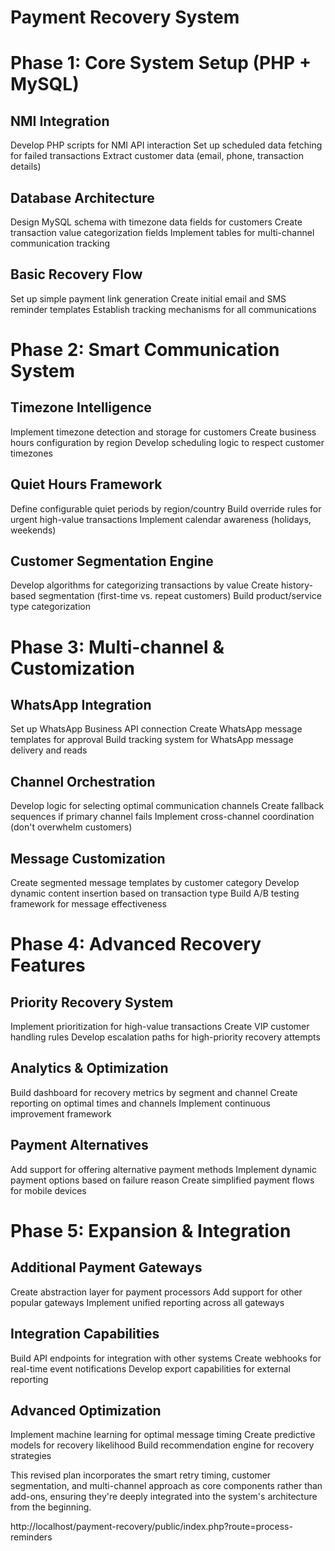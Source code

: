 # Payment Recovery System

# Phase 1: Core System Setup (PHP + MySQL)
## NMI Integration

Develop PHP scripts for NMI API interaction
Set up scheduled data fetching for failed transactions
Extract customer data (email, phone, transaction details)

## Database Architecture

Design MySQL schema with timezone data fields for customers
Create transaction value categorization fields
Implement tables for multi-channel communication tracking

## Basic Recovery Flow

Set up simple payment link generation
Create initial email and SMS reminder templates
Establish tracking mechanisms for all communications

# Phase 2: Smart Communication System
## Timezone Intelligence

Implement timezone detection and storage for customers
Create business hours configuration by region
Develop scheduling logic to respect customer timezones

## Quiet Hours Framework

Define configurable quiet periods by region/country
Build override rules for urgent high-value transactions
Implement calendar awareness (holidays, weekends)

## Customer Segmentation Engine

Develop algorithms for categorizing transactions by value
Create history-based segmentation (first-time vs. repeat customers)
Build product/service type categorization

# Phase 3: Multi-channel & Customization
## WhatsApp Integration

Set up WhatsApp Business API connection
Create WhatsApp message templates for approval
Build tracking system for WhatsApp message delivery and reads

## Channel Orchestration

Develop logic for selecting optimal communication channels
Create fallback sequences if primary channel fails
Implement cross-channel coordination (don't overwhelm customers)

## Message Customization

Create segmented message templates by customer category
Develop dynamic content insertion based on transaction type
Build A/B testing framework for message effectiveness

# Phase 4: Advanced Recovery Features
## Priority Recovery System

Implement prioritization for high-value transactions
Create VIP customer handling rules
Develop escalation paths for high-priority recovery attempts

## Analytics & Optimization

Build dashboard for recovery metrics by segment and channel
Create reporting on optimal times and channels
Implement continuous improvement framework

## Payment Alternatives

Add support for offering alternative payment methods
Implement dynamic payment options based on failure reason
Create simplified payment flows for mobile devices

# Phase 5: Expansion & Integration
## Additional Payment Gateways

Create abstraction layer for payment processors
Add support for other popular gateways
Implement unified reporting across all gateways

## Integration Capabilities

Build API endpoints for integration with other systems
Create webhooks for real-time event notifications
Develop export capabilities for external reporting

## Advanced Optimization

Implement machine learning for optimal message timing
Create predictive models for recovery likelihood
Build recommendation engine for recovery strategies


This revised plan incorporates the smart retry timing, customer segmentation, and multi-channel approach as core components rather than add-ons, ensuring they're deeply integrated into the system's architecture from the beginning.


http://localhost/payment-recovery/public/index.php?route=process-reminders
